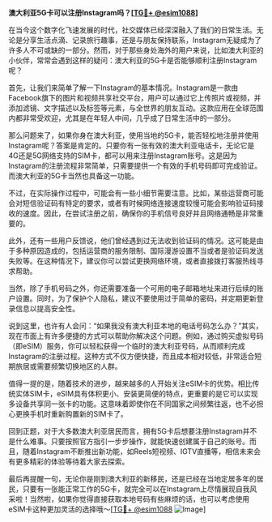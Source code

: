 **澳大利亚5G卡可以注册Instagram吗？[[TG💪+ @esim1088](https://t.me/s/esim1088)]**

在当今这个数字化飞速发展的时代，社交媒体已经深深融入了我们的日常生活。无论是分享生活点滴、记录旅行趣事，还是与朋友保持联系，Instagram无疑成为了许多人不可或缺的一部分。然而，对于那些身处海外的用户来说，比如澳大利亚的小伙伴，常常会遇到这样的疑问：澳大利亚的5G卡是否能够顺利注册Instagram呢？

首先，让我们来简单了解一下Instagram的基本情况。Instagram是一款由Facebook旗下的图片和视频共享社交平台，用户可以通过它上传照片或视频，并添加滤镜、文字描述以及标签等元素，与全世界的朋友互动。这款应用在全球范围内都非常受欢迎，尤其是在年轻人中间，几乎成了日常生活中的一部分。

那么问题来了，如果你身在澳大利亚，使用当地的5G卡，能否轻松地注册并使用Instagram呢？答案是肯定的。只要你有一张有效的澳大利亚电话卡，无论它是4G还是5G网络支持的SIM卡，都可以用来注册Instagram账号。这是因为Instagram的注册流程非常简单，只需要提供一个有效的手机号码即可完成验证。而澳大利亚的5G卡当然也具备这一功能。

不过，在实际操作过程中，可能会有一些小细节需要注意。比如，某些运营商可能会对短信验证码有特定的要求，或者有时候网络连接速度较慢可能会影响验证码接收的速度。因此，在尝试注册之前，确保你的手机信号良好并且网络通畅是非常重要的。

此外，还有一些用户反馈说，他们曾经遇到过无法收到验证码的情况。这可能是由于多种原因造成的，包括运营商的服务限制、国际漫游设置不当或者是验证码发送失败等。在这种情况下，建议你可以尝试更换网络环境，或者直接拨打客服热线寻求帮助。

当然，除了手机号码之外，你还需要准备一个可用的电子邮箱地址来进行后续的账户设置。同时，为了保护个人隐私，建议不要使用过于简单的密码，并定期更新登录信息以提高安全性。

说到这里，也许有人会问：“如果我没有澳大利亚本地的电话号码怎么办？”其实，现在市面上有许多便捷的方式可以帮助你解决这个问题。例如，通过购买虚拟号码（即eSIM）服务，你可以轻松获得一个临时的澳大利亚号码，从而顺利完成Instagram的注册过程。这种方式不仅方便快捷，而且成本相对较低，非常适合短期旅居或需要频繁切换地区的人群。

值得一提的是，随着技术的进步，越来越多的人开始关注eSIM卡的优势。相比传统实体SIM卡，eSIM具有体积更小、安装更简便的特点，更重要的是它可以实现多设备共享同一张卡的功能。这意味着即使你在不同国家之间频繁往返，也不必担心更换手机时重新购置新的SIM卡了。

回到正题，对于大多数澳大利亚居民而言，拥有5G卡后想要注册Instagram并不是什么难事。只要按照官方指引一步步操作，就能快速创建属于自己的账号。而且，随着Instagram不断推出新功能，如Reels短视频、IGTV直播等，相信未来会有更多精彩的体验等待着大家去探索。

最后再提醒一句，无论你是刚到澳大利亚的新移民，还是已经在当地定居多年的居民，只要有一张能正常工作的5G卡，就完全可以在Instagram上尽情展现自我风采啦！当然啦，如果你觉得直接获取本地号码有些麻烦的话，也可以考虑使用eSIM卡这种更加灵活的选择哦～[[TG💪+ @esim1088](https://t.me/s/esim1088) ![Image](https://i.postimg.cc/4NQfJmqS/Snipaste-2025-05-13-00-14-12.png)]